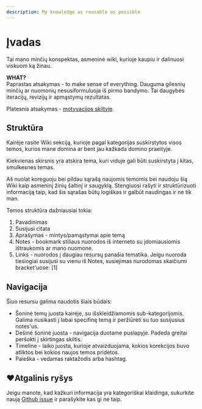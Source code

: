 ```yaml
---
description: My knowledge as reusable as possible
---
```


# Įvadas

Tai mano minčių konspektas, asmeninė wiki, kurioje kaupiu ir dalinuosi viskuom ką žinau.

**WHAT?**  
Paprastas atsakymas -  to make sense of everything. Dauguma gilesnių minčių ar nuomonių nesusiformuluoja iš pirmo bandymo. Tai daugybės iteracijų, revizijų ir apmąstymų rezultatas.

 Platesnis atsakymas - [motyvacijos skiltyje](motyvacija.md).

## Struktūra

Kairėje rasite Wiki sekciją, kurioje pagal kategorijas suskirstytos visos temos, kurios mane domina ar bent jau kažkada domino praeityje. 

Kiekvienas skirsnis yra atskira tema, kuri viduje gali būti suskirstyta į kitas, smulkesnes temas.

Aš nuolat koreguoju bei pildau sąrašą naujomis temomis bei naudoju šią Wiki kaip asmeninį žinių šaltinį ir saugyklą. Stengiuosi rašyti ir struktūrizuoti informaciją taip, kad šis sąrašas būtų logiškas ir galbūt naudingas ir ne tik man.

Temos struktūra dažniausiai tokia:

1. Pavadinimas
2. Susijusi citata
3. Aprašymas - mintys/pamąstymai apie temą
4. Notes - bookmark stiliaus nuorodos iš interneto su įdomiausiomis ištraukomis ar mano nuomone. 
5. Links - nuorodos į daugiau resursų panašia tematika. Jeigu nuoroda tiesiogiai susijusi su vienu iš Notes, susiejimas nurodomas skaičiumi bracket'uose: \[1\]

## Navigacija

Šiuo resursu galima naudotis šiais būdais:

* Šoninė temų juosta kairėje, su išskleidžiamomis sub-kategorijomis. Galima nusikasti į labai specifinę temą ir peržiūrėti su tuo susijusius notes'us.
* Dešinė šoninė juosta - navigacija duotame puslapyje. Padeda greitai peršokti į skirtingas skiltis.
* Timeline - laiko juosta, kurioje atvaizduojama, kokios korekcijos buvo atliktos bei kokios naujos temos pridėtos.
* Paieška - vedamas raktažodis arba hashtag.

## ❤Atgalinis ryšys

Jeigu manote, kad kažkuri informacija yra kategoriškai klaidinga, sukurkite naują [Github issue](https://github.com/reanim8ed/ReA-Wiki/issues/new) ir parašykite kas gi ne taip.

